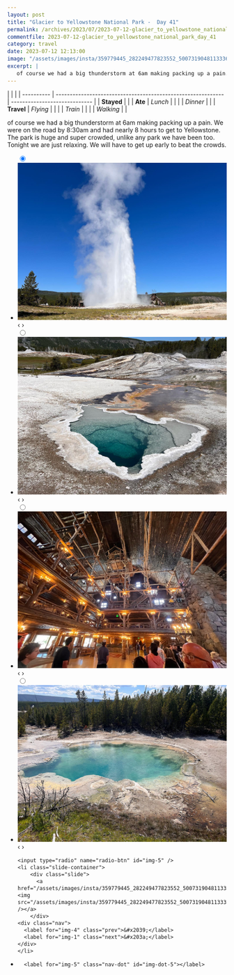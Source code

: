 ```yaml
---
layout: post
title: "Glacier to Yellowstone National Park -  Day 41"
permalink: /archives/2023/07/2023-07-12-glacier_to_yellowstone_national_park_day_41.html
commentfile: 2023-07-12-glacier_to_yellowstone_national_park_day_41
category: travel
date: 2023-07-12 12:13:00
image: "/assets/images/insta/359779445_282249477823552_5007319048113336658_n_17868316271951779.jpg"
excerpt: |
   of course we had a big thunderstorm at 6am making packing up a pain. We were on the road by 8:30am and had nearly 8 hours to get to Yellowstone. The park is huge and super crowded, unlike any park we have been too. Tonight we are just relaxing. We will have to get up early to beat the crowds.
---
```


|            |                                                              |
| ---------- | ------------------------------------------------------------ | ----------------------------- |
| **Stayed** |  |
| **Ate**    | _Lunch_                                                      |          |
|            | _Dinner_                                                     |          |
| **Travel** | _Flying_                                                     |          |
|            | _Train_                                                      |          |
|            | _Walking_                                                    |          |


 of course we had a big thunderstorm at 6am making packing up a pain. We were on the road by 8:30am and had nearly 8 hours to get to Yellowstone. The park is huge and super crowded, unlike any park we have been too. Tonight we are just relaxing. We will have to get up early to beat the crowds.


<ul class="slides">
    <input type="radio" name="radio-btn" id="img-1" checked="checked" />
    <li class="slide-container">
        <div class="slide">
          <a href="/assets/images/insta/360085449_238947419021777_2050885827985486917_n_18373786720044579.jpg"><img src="/assets/images/insta/360085449_238947419021777_2050885827985486917_n_18373786720044579.jpg" /></a>
        </div>
    <div class="nav">
      <label for="img-5" class="prev">&#x2039;</label>
      <label for="img-2" class="next">&#x203a;</label>
    </div>
    </li>
        <input type="radio" name="radio-btn" id="img-2"  />
    <li class="slide-container">
        <div class="slide">
          <a href="/assets/images/insta/360031477_982122759578899_8279633083780243397_n_18039530800495184.jpg"><img src="/assets/images/insta/360031477_982122759578899_8279633083780243397_n_18039530800495184.jpg" /></a>
        </div>
    <div class="nav">
      <label for="img-1" class="prev">&#x2039;</label>
      <label for="img-3" class="next">&#x203a;</label>
    </div>
    </li>
        <input type="radio" name="radio-btn" id="img-3"  />
    <li class="slide-container">
        <div class="slide">
          <a href="/assets/images/insta/359979325_819129169561948_221209141392423164_n_17993118977018204.jpg"><img src="/assets/images/insta/359979325_819129169561948_221209141392423164_n_17993118977018204.jpg" /></a>
        </div>
    <div class="nav">
      <label for="img-2" class="prev">&#x2039;</label>
      <label for="img-4" class="next">&#x203a;</label>
    </div>
    </li>
        <input type="radio" name="radio-btn" id="img-4"  />
    <li class="slide-container">
        <div class="slide">
          <a href="/assets/images/insta/359696683_638203411571987_3194109259209369573_n_18001290433799486.jpg"><img src="/assets/images/insta/359696683_638203411571987_3194109259209369573_n_18001290433799486.jpg" /></a>
        </div>
    <div class="nav">
      <label for="img-3" class="prev">&#x2039;</label>
      <label for="img-5" class="next">&#x203a;</label>
    </div>
    </li>
    
    <input type="radio" name="radio-btn" id="img-5" />
    <li class="slide-container">
        <div class="slide">
          <a href="/assets/images/insta/359779445_282249477823552_5007319048113336658_n_17868316271951779.jpg"><img src="/assets/images/insta/359779445_282249477823552_5007319048113336658_n_17868316271951779.jpg" /></a>
        </div>
    <div class="nav">
      <label for="img-4" class="prev">&#x2039;</label>
      <label for="img-1" class="next">&#x203a;</label>
    </div>
    </li>
			
<li class="nav-dots">
      <label for="img-1" class="nav-dot" id="img-dot-1"></label>
      <label for="img-2" class="nav-dot" id="img-dot-2"></label>
      <label for="img-3" class="nav-dot" id="img-dot-3"></label>
      <label for="img-4" class="nav-dot" id="img-dot-4"></label>

      <label for="img-5" class="nav-dot" id="img-dot-5"></label>

</li>
</ul>        
             

		